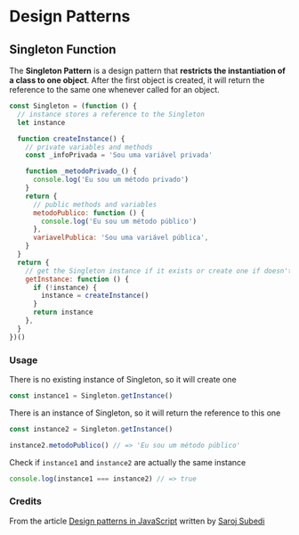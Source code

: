# Design Patterns

## Singleton Function

The **Singleton Pattern** is a design pattern that **restricts the instantiation of a class to one object**. After the first object is created, it will return the reference to the same one whenever called for an object.

```js
const Singleton = (function () {
  // instance stores a reference to the Singleton
  let instance

  function createInstance() {
    // private variables and methods
    const _infoPrivada = 'Sou uma variável privada'

    function _metodoPrivado_() {
      console.log('Eu sou um método privado')
    }
    return {
      // public methods and variables
      metodoPublico: function () {
        console.log('Eu sou um método público')
      },
      variavelPublica: 'Sou uma variável pública',
    }
  }
  return {
    // get the Singleton instance if it exists or create one if doesn't
    getInstance: function () {
      if (!instance) {
        instance = createInstance()
      }
      return instance
    },
  }
})()
```

### Usage

There is no existing instance of Singleton, so it will create one

```js
const instance1 = Singleton.getInstance()
```

There is an instance of Singleton, so it will return the reference to this one

```js
const instance2 = Singleton.getInstance()

instance2.metodoPublico() // => 'Eu sou um método público'
```

Check if `instance1` and `instance2` are actually the same instance

```js
console.log(instance1 === instance2) // => true
```

### Credits

From the article [Design patterns in JavaScript](https://levelup.gitconnected.com/design-patterns-in-javascript-bbef243a5044) written by [Saroj Subedi](https://kaissaroj.medium.com/)
